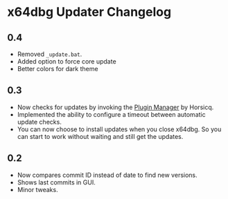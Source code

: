 # x64dbg Updater Changelog


## 0.4
 - Removed `_update.bat`.
 - Added option to force core update
 - Better colors for dark theme


## 0.3

 - Now checks for updates by invoking the [Plugin Manager](https://github.com/horsicq/x64dbg-Plugin-Manager) by Horsicq.
 - Implemented the ability to configure a timeout between automatic update checks.
 - You can now choose to install updates when you close x64dbg. So you can start to work without waiting and still get the updates.


## 0.2

 - Now compares commit ID instead of date to find new versions.
 - Shows last commits in GUI.
 - Minor tweaks.
